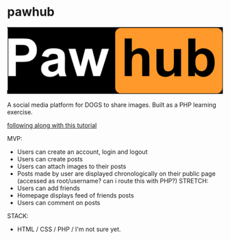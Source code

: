# pawhub
![Pawhub Logo](docs/pawhublogo.png)

A social media platform for DOGS to share images. Built as a PHP learning exercise. 

[following along with this tutorial](https://www.youtube.com/watch?v=gCo6JqGMi30&t=4659s&ab_channel=DaniKrossing)

MVP:
- Users can create an account, login and logout
- Users can create posts
- Users can attach images to their posts
- Posts made by user are displayed chronologically on their public page (accessed as root/username? can i route this with PHP?) 
STRETCH:
- Users can add friends
- Homepage displays feed of friends posts
- Users can comment on posts

STACK:
- HTML / CSS / PHP / I'm not sure yet. 
